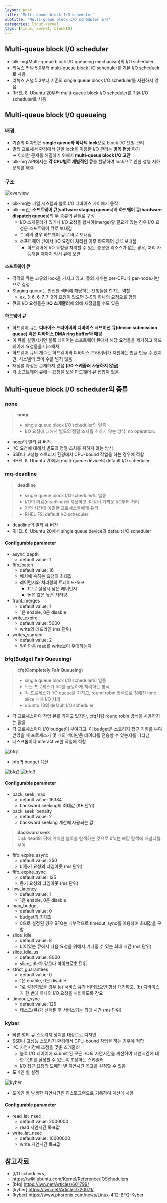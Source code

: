 ```yaml
---
layout: post
title: "Multi-queue block I/O scheduler"
subtitle: "Multi-queue block I/O scheduler 조사"
categories: linux-kernel
tags: [linux, kernel, blockIO]
---
```


## Multi-queue block I/O scheduler
- blk-mq(Multi-queue block I/O queueing mechanism)의 I/O scheduler
- 리눅스 커널 5.0부터 multi-queue block I/O scheduler를 기본 I/O scheduelr로 사용
- 리눅스 커널 5.3부터 기존의 single queue block I/O scheduler를 지원하지 않음
- RHEL 8, Ubuntu 20부터 multi-queue block I/O scheduler를 기본 I/O scheduler로 사용

## Multi-queue block I/O queueing
### 배경
- 기존의 디자인은 **single queue와 하나의 lock**으로 block I/O 요청 관리
- 멀티 프로세서 환경에서 단일 lock을 이용한 I/O 관리는 **병목 현상** 야기 <br>
→ 이러한 문제를 해결하기 위해서 **multi-queue block I/O 고안**
- blk-mq API에서는 **각 CPU별로 개별적인 큐**를 할당하여 lock으로 인한 성능 저하 문제를 해결

### 구조
![overview](https://user-images.githubusercontent.com/57282971/229330942-c0c75059-4b2f-4702-adc9-bd6ac22a063b.png)

- blk-mq는 파일 시스템과 블록 I/O 디바이스 사이에서 동작
- blk-mq는 **소프트웨어 큐**(**software staging queues**)와 **하드웨어 큐**(**hardware dispatch queues**)의 두 종류의 큐들로 구성
  - I/O 스케줄러가 있거나 I/O 요청을 합쳐야(merge)할 필요가 있는 경우 I/O 요청은 소프트웨어 큐로 보내짐
  - 그 외의 경우 하드웨어 큐로 바로 보내짐
  - 소프트웨어 큐에서 I/O 요청이 처리된 이후 하드웨어 큐로 보내짐
    - 하드웨어에 I/O 요청을 처리할 수 있는 충분한 리소스가 없는 경우, 처리 가능해질 때까지 임시 큐에 보관

#### 소프트웨어 큐
- 각각의 큐는 고유의 lock을 가지고 있고, 큐의 개수는 per-CPU나 per-node기반으로 결정
- Staging queue는 인접한 섹터에 해당하는 요청들을 합치는 역할
  - ex. 3-6, 6-7, 7-9의 요청이 있으면 3-9의 하나의 요청으로 합침
- 큐의 I/O 요청들은 **I/O 스케줄러**에 의해 재정렬될 수도 있음

#### 하드웨어 큐
- 하드웨어 큐는 **디바이스 드라이버의 디바이스 서브미션 큐(device submission queue) 혹은 디바이스 DMA ring buffer와 매핑**
- 이 큐를 실행시키면 블록 레이어는 소프트웨어 큐에서 해당 요청들을 제거하고 하드웨어에 요청들을 디스패치
- 하드웨어 큐의 개수는 하드웨어와 디바이스 드라이버가 지원하는 만큼 만들 수 있지만, 시스템의 코어 수를 넘지 않음
- 재정렬 과정은 존재하지 않음 **(I/O 스케줄러 사용하지 않음)**
- 각 소프트웨어 큐에는 요청을 보낼 하드웨어 큐 집합이 있음

## Multi-queue block I/O scheduler의 종류
### none

> **noop**
> - single queue block I/O scheduler의 일종
> - I/O 요청에 대해서 별도의 정렬 조치를 취하지 않는 방식. no operation.

- noop의 멀티 큐 버전
- I/O 요청에 대해서 별도의 정렬 조치를 취하지 않는 방식
- SSD나 고성능 스토리지 환경에서 CPU-bound 작업을 하는 경우에 적합
- RHEL 8, Ubuntu 20에서 multi-queue device의 default I/O scheduler

### mq-deadline
> **deadline**
> - single queue block I/O scheduler의 일종
> - I/O의 마감(deadline)을 지정하고, 마감이 가까운 I/O부터 처리
> - 지연 시간에 예민한 프로세스들에게 유리
> - RHEL 7의 default I/O scheduler

- deadline의 멀티 큐 버전
- RHEL 8, Ubuntu 20에서 single queue device의 default I/O scheduler

#### Configurable parameter
- async_depth
  - default value: 1
- fifo_batch
  - default value: 16
  - 배치에 속하는 요청의 최대값
  - 레이턴시와 처리량의 트레이드-오프
    - 1으로 설정시 낮은 레이턴시
	- 높은 값은 높은 처리량
- front_merges
  - default value: 1
  - 1은 enable, 0은 disable
- write_expire
  - default value: 5000
  - write의 데드라인 (ms 단위)
- writes_starved
  - default value: 2
  - 얼마만큼 read를 write보다 우대하는지

### bfq(Budget Fair Queueing)
> **cfq(Completely Fair Queueing)**
> - single queue block I/O scheduler의 일종
> - 모든 프로세스가 I/O를 균등하게 처리하는 방식
> - 각 프로세스가 I/O queue를 가지고, round robin 방식으로 정해진 time slice 내에 I/O 처리
> - ubuntu 18의 default I/O scheduler

- 각 프로세스마다 작업 큐를 가지고 있지만, cfq처럼 round robin 방식을 사용하지는 않음
- 각 프로세스마다 I/O budget이 부여되고, 이 budget은 스토리지 접근 기회를 부여받았을 때 프로세스가 몇 개의 섹터만큼 데이터를 전송할 수 있는지를 나타냄
- 데스크톱이나 interactive한 작업에 적합

![bfq1](https://user-images.githubusercontent.com/57282971/229330961-17dd85cd-3fe5-42f4-adaf-b5e74dfc68bd.png)

- bfq의 budget 계산

![bfq2](https://user-images.githubusercontent.com/57282971/229330966-fed44d6c-3261-43f6-8ff3-5b1286b98509.png)
![bfq3](https://user-images.githubusercontent.com/57282971/229330977-4c75f694-97f8-453c-a0c1-3c94704105d3.png)

#### Configurable parameter
- back_seek_max
  - default value: 16384
  - backward seeking의 최대값 (KB 단위)
- back_seek_penalty
  - default value: 2
  - backward seeking 계산에 사용되는 값

> **Backward seek** <br>
> Disk head의 뒤에 위치한 블록을 탐색하는 것으로 bfq는 해당 탐색에 패널티를 부여

- fifo_expire_async
  - default value: 250
  - 비동기 요청의 타임아웃 (ms 단위)
- fifo_expire_sync
  - default value: 125
  - 동기 요청의 타임아웃 (ms 단위)
- low_latency
  - default value: 1
  - 1은 enable, 0은 disable
- max_budget
  - default value: 0
  - budget의 최대값
  - 0으로 설정된 경우 BFQ는 내부적으로 timeout_sync를 이용하여 최대값을 구함
- slice_idle
  - default value: 8
  - 비어있는 큐에서 다음 요청을 위해서 기다릴 수 있는 최대 시간 (ms 단위)
- slice_idle_us
  - default value: 8000
  - slice_idle과 같으나 마이크로초 단위
- strict_guarantees
  - default value: 0 
  - 1은 enable, 0은 disable
  - 1로 설정되었을 경우 (a) 서비스 큐가 비어있으면 항상 대기하고, (b) 디바이스가 한 번에 하나의 I/O 요청을 처리하도록 강요
- timeout_sync
  - default value: 125
  - 태스크(큐)가 선택된 후 서비스되는 최대 시간 (ms 단위)

### kyber
- 빠른 멀티 큐 스토리지 장치를 대상으로 디자인
- SSD나 고성능 스토리지 환경에서 CPU-bound 작업을 하는 경우에 적합
- I/O 지연시간에 초점을 맞춘 스케줄러
  - 블록 I/O 레이어에 submit 된 모든 I/O의 지연시간을 계산하여 지연시간에 대한 목표를 달성할 수 있도록 조정하는 스케줄러
  - I/O 접근 요청의 도메인 별 지연시간 목표를 설정할 수 있음
- 도메인 별 설정

![kyber](https://user-images.githubusercontent.com/57282971/229331026-7f1873db-5aaa-4478-ac3d-da3e76d48d3b.png)

- 도메인 별 발생한 지연시간은 히스토그램으로 기록하여 계산에 사용

#### Configurable parameter
- read_lat_nsec
  - default value: 2000000
  - read 지연시간 목표값
- write_lat_nsec
  - default value: 10000000
  - write 지연시간 목표값

## 참고자료
- [I/O schedulers] https://wiki.ubuntu.com/Kernel/Reference/IOSchedulers
- [bfq] https://lwn.net/Articles/601799/
- [kyber] https://lwn.net/Articles/720071/
- [kyber] https://www.phoronix.com/news/Linux-4.12-BFQ-Kyber
